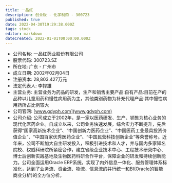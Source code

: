 ```yaml
---
title: 一品红
description: 创业板 - 化学制药 - 300723
published: true
date: 2022-04-30T19:29:38.000Z
tags: stock
editor: markdown
dateCreated: 2022-01-01T00:00:00.000Z
---
```


- 公司名称: 一品红药业股份有限公司
- 股票代码: 300723.SZ
- 所在地: 广东 - 广州市
- 成立日期: 2002年02月04日
- 注册资本: 28,803.427万元
- 法定代表人: 李捍雄
- 主营业务: 主营业务为药品的研发，生产和销售主要产品:自有产品:目前在产的品种以儿童用药和慢性病用药为主，其他类别药物为补充代理产品:其中慢性病用药所占比例较大
- 公司官网: [www.gdyph.com](www.gdyph.com)
- 公司介绍: 公司成立于2002年，是一家以医药研发、生产、销售为核心业务的现代化医药企业。自成立以来，公司业务快速发展，综合实力不断提升，先后获得“国家高新技术企业”、“中国创新力医药企业”、“中国医药工业最具投资价值企业”、“中国百家优秀医药企业”、“中国民营科技创新企业”等荣誉称号。近年来，公司不断加大自主研发投入，积极引进技术和人才，并与国内多家知名院校、权威科研院所紧密合作，建立省级企业技术中心、工程技术研究中心、博士后创新实践基地及生物医药科研合作平台，保障企业的研发和持续创新能力。公司全面运用Oracle ERP系统，实现了内外信息一体化、服务管理体系标准化，达到了业务流、资金流、物流、信息流的并行统一和BI(Oracle的智能商业分析)的全方位分析。


